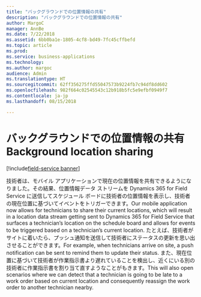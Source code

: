 ```yaml
---
title: "バックグラウンドでの位置情報の共有"
description: "バックグラウンドでの位置情報の共有"
author: MargoC
manager: AnnBe
ms.date: 7/22/2018
ms.assetid: 6bb0ba1e-1805-4cf8-bd49-7fc45cffbefd
ms.topic: article
ms.prod: 
ms.service: business-applications
ms.technology: 
ms.author: margoc
audience: Admin
ms.translationtype: HT
ms.sourcegitcommit: 62ff356275ffd55047573b9224fb7c94df8dd602
ms.openlocfilehash: 982f664c02545543c12b918b5fc5e9efbf0949f7
ms.contentlocale: ja-jp
ms.lasthandoff: 08/15/2018

---
```


#  <a name="background-location-sharing"></a><span data-ttu-id="23669-103">バックグラウンドでの位置情報の共有</span><span class="sxs-lookup"><span data-stu-id="23669-103">Background location sharing</span></span>

[!include[field-service banner](../../../includes/field-service.md)]



<span data-ttu-id="23669-104">技術者は、モバイル アプリケーションで現在の位置情報を共有できるようになりました。その結果、位置情報データ ストリームを Dynamics 365 for Field Service に送信してスケジュール ボードに技術者の位置情報を表示し、技術者の現在位置に基づいてイベントをトリガーできます。</span><span class="sxs-lookup"><span data-stu-id="23669-104">Our mobile application now allows for technicians to share their current locations, which will result in a location data stream getting sent to Dynamics 365 for Field Service that surfaces a technician’s location on the schedule board and allows for events to be triggered based on a technician’s current location.</span></span> <span data-ttu-id="23669-105">たとえば、技術者がサイトに着いたら、プッシュ通知を送信して技術者にステータスの更新を思い出させることができます。</span><span class="sxs-lookup"><span data-stu-id="23669-105">For example, when technicians arrive on site, a push notification can be sent to remind them to update their status.</span></span> <span data-ttu-id="23669-106">また、現在位置に基づいて技術者が作業指示書より遅れていることを検出し、近くにいる別の技術者に作業指示書を割り当て直すようなことがもきます。</span><span class="sxs-lookup"><span data-stu-id="23669-106">This will also open scenarios where we can detect that a technician is going to be late to a work order based on current location and consequently reassign the work order to another technician nearby.</span></span>


